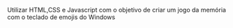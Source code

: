 Utilizar HTML,CSS e Javascript com o objetivo de criar um jogo da memória com o teclado de emojis do Windows
